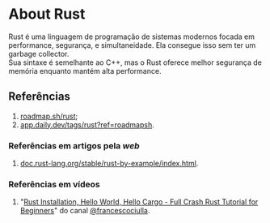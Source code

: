 # About Rust

Rust é uma linguagem de programação de sistemas modernos focada em performance, segurança, e simultaneidade. Ela consegue isso sem ter um garbage collector.  
Sua sintaxe é semelhante ao C++, mas o Rust oferece melhor segurança de memória enquanto mantém alta performance.

## Referências

1. [roadmap.sh/rust](https://roadmap.sh/rust);
2. [app.daily.dev/tags/rust?ref=roadmapsh](https://app.daily.dev/tags/rust?ref=roadmapsh).

### Referências em artigos pela _web_

1. [doc.rust-lang.org/stable/rust-by-example/index.html](https://doc.rust-lang.org/stable/rust-by-example/index.html).

### Referências em vídeos

1. "[Rust Installation, Hello World, Hello Cargo - Full Crash Rust Tutorial for Beginners](https://youtu.be/R33h77nrMqc?si=k01OHbuAwTHRpd3a)" do canal [@francescociulla](https://www.youtube.com/@francescociulla).
